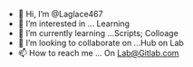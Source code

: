 - 👋 Hi, I’m @Laglace467
- 👀 I’m interested in ... Learning
- 🌱 I’m currently learning ...Scripts; Colloage
- 💞️ I’m looking to collaborate on ...Hub on Lab
- 📫 How to reach me ... On Lab@Gitlab.com

<!---
Laglace467/Laglace467 is a ✨ special ✨ repository because its `README.md` (this file) appears on your GitHub profile.
You can click the Preview link to take a look at your changes.
--->
